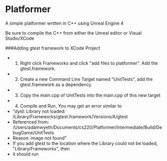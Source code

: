 Platformer
==========

A simple platformer written in C++ using Unreal Engine 4

Be sure to compile the C++ from either the Unreal editor or Visual Studio/XCode

###Adding gtest framework to XCode Project
* 1. Right click Frameworks and click "add files to platformer". Add the gtest.framework.
* 2. Create a new Command Line Target named "UnitTests", add the gtest.framework as a dependency
* 3. Copy the main.cpp of UnitTests into the main.cpp of this new target
* 4. Compile and Run, You may get an error similar to 
* "dyld: Library not loaded: /Library/Frameworks/gtest.framework/Versions/A/gtest
*   Referenced from: /Users/adamwyeth/Documents/cs220/Platformer/Intermediate/Build/DebugGame/UnitTests
*   Reason: image not found"
* If you add gtest to the location where the Library could not be loaded, "Library/Frameworks", then 
* it should run
